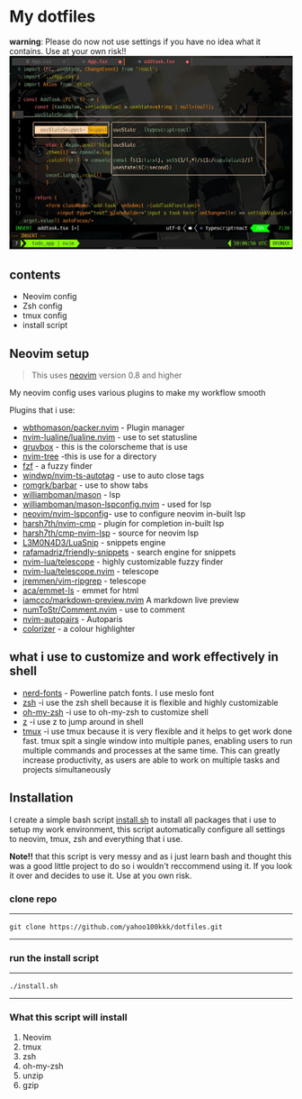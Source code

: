 # My dotfiles

**warning**: Please do now not use settings if you have no idea what it contains. Use at your own risk!!
![neovimImage](./images/image.jpg)
## contents

 - Neovim config
 - Zsh config
 - tmux config
 - install script


## Neovim setup
> This uses [neovim](https://neovim.io) version 0.8 and higher

My neovim config uses various plugins to make my workflow smooth

Plugins that i use:
  - [wbthomason/packer.nvim](https://github.com/wbthomason/packer.nvim) - Plugin manager
  - [nvim-lualine/lualine.nvim](https://github.com/nvim-lualine/lualine.nvim) - use to set statusline
- [gruvbox](https://www.github.com/mohertz/gruvbox) - this is the colorscheme that is use
- [nvim-tree](https://www.github.com/nvim-tree/nvim-tree.lua) -this is use for a directory
- [fzf](https://www.github.com/junegunn/fzf) - a fuzzy finder 
- [windwp/nvim-ts-autotag](https://www.github.com/windwp/nvim-ts-autotag) - use to auto close tags
- [romgrk/barbar](https://www.github.com/romgrk/barbar.nvim) - use to show tabs 
- [williamboman/mason](https://www.github.com/mason.nvim) - lsp
- [williamboman/mason-lspconfig.nvim](https://www.github.com/williamboman/mason=lsp-config.nvim) - used for lsp 
- [neovim/nvim-lspconfig](https://www.github.com/neovim/nvim-lspconfig)- use to configure neovim in-built lsp
- [harsh7th/nvim-cmp](https://www.github.com/harsh7th/nvim-cmp) - plugin for completion in-built lsp
- [harsh7th/cmp-nvim-lsp](https://www.github.com/harsh7th/cmp-nvim-lsp) - source for neovim lsp
- [L3M0N4D3/LuaSnip](https://www.github.com/L3M0N4D3/LuaSnip) - snippets engine
- [rafamadriz/friendly-snippets](https://www.github.com/rafamadriz/friendly-snippets) - search engine for snippets 
- [nvim-lua/telescope](https://www.github.com/nvim-lua/telescope) - highly customizable fuzzy finder 
- [nvim-lua/telescope.nvim](nvim-lua/telescope.nvim) - telescope
- [jremmen/vim-ripgrep](https://www.github.com/jremmen/vim-ripgrep) - telescope 
- [aca/emmet-ls](https://www.github.com/aca/emmet-ls) - emmet for html
- [iamcco/markdown-preview.nvim](https://www.github.com/iamcco/markdown-preview.nvim) A markdown live preview 
- [numToStr/Comment.nvim](https://www.github.com/numToStr/Comment.nvim) - use to comment 
- [nvim-autopairs](https://www.github.com/nvim-autopairs) - Autoparis
- [colorizer](https://www.github.com/colorizer) - a colour highlighter

## what i use to customize and work effectively in shell

 - [nerd-fonts](https://github.com/ryanoasis/nerd-fonts) - Powerline patch fonts. I use meslo font
 - [zsh](https://www.zsh.org/) -i use the zsh shell because it is flexible and highly customizable
 - [oh-my-zsh](https://github.com/ohmyzsh/ohmyzsh) -i use to oh-my-zsh to customize shell
 - [z](https://github.com/rupa/z) -i use z to jump around in shell
 - [tmux](https://tmux.github.io/) -i use tmux because it is very flexible and it helps to get work done fast. tmux spit a single window into multiple panes, enabling users to run multiple commands and processes at the same time. This can greatly increase productivity, as users are able to work on multiple tasks and projects simultaneously

## Installation

I create a simple bash script [install.sh](https://github.com/yahoo100kkk/dotfiles/blob/main/install.sh "installation script") to install all packages that i use to setup my work environment, this script automatically configure all settings to neovim, tmux, zsh and everything that i use.

**Note!!** that this script is very messy and as i just learn bash and thought this was a good little project to do so i wouldn't reccommend using it. If you look it over and decides to use it. Use at you own risk.

### clone repo
---
    git clone https://github.com/yahoo100kkk/dotfiles.git
---
### run the install script 
---
    ./install.sh
---
### What this script will install
    
 1. Neovim
 1. tmux
 1. zsh
 1. oh-my-zsh
 1. unzip
 1. gzip


